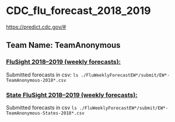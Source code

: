 # CDC_flu_forecast_2018_2019
https://predict.cdc.gov/#

## Team Name: TeamAnonymous
### [FluSight 2018–2019 (weekly forecasts):](https://predict.cdc.gov/post/5ba1504e5619f003acb7e18f)
Submitted forecasts in csv: `ls ./FluWeeklyForecastEW*/submit/EW*-TeamAnonymous-2018*.csv` 

### [State FluSight 2018–2019 (weekly forecasts):](https://predict.cdc.gov/post/5ba5389fa983f303b832726b)
Submitted forecasts in csv `ls ./FluWeeklyForecastEW*/submit/EW*-TeamAnonymous-States-2018*.csv`

